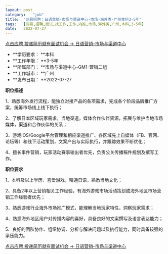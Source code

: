 ```yaml
---
layout:	post
category:	"job"
title:	"网易招聘：日语营销-市场与渠道中心-市场-海外类-广州本科3-5年"
tags:	[网易,招聘,面试,找工作,工作,内推,市场,海外类,广州,本科,3-5年]
date:	2022-07-27
---
```


[点击应聘 投递简历就有面试机会 ->  日语营销-市场与渠道中心](http://mobile.bole.netease.com/bole/boleDetail?id=39905&employeeId=346f03c3cda5f04c&key=all)



- **学历要求： **本科
- **工作年限： **3-5年
- **所属部门： **市场与渠道中心-GM1-营销二组
- **工作城市： **广州
- **发布日期： **2022-07-27



**职位描述**

1、熟悉海外发行流程，能独立对接产品的各项需求，完成各个阶段品牌推广方案，统筹市场线上线下执行；

2、了解日本区域玩家需求，当地渠道，媒体合作伙伴资源，拓展与维护当地市场媒体，渠道和合作伙伴的关系；

3、游戏IOS/Google平台管理和相应渠道推广、各区域先上自媒体（FB、官网、论坛等）和线下活动策划，文案产出与实际执行，并跟踪效果不断优化；

4、擅长事件营销，玩家活动赛事输出者优先，负责公关传播稿件规划及撰写工作。



**职位要求**

1、本科及以上学历，喜爱游戏，精通日语，熟悉当地文化；

2、具备2年以上营销相关工作经验，有海外游戏市场活动策划或海外地区市场营销工作经验者优先；

3、熟悉游戏行业海外市场推广模式，能理解当地玩家特性，洞察玩家需求；

4、熟悉海外地区用户对传播内容的喜好，具备良好的文案撰写及语言表达能力；

5、良好的团队协作、组织协调、分析与解决问题以及执行能力，同时具备较强的承压能力。



[点击应聘 投递简历就有面试机会 ->  日语营销-市场与渠道中心](http://mobile.bole.netease.com/bole/boleDetail?id=39905&employeeId=346f03c3cda5f04c&key=all)